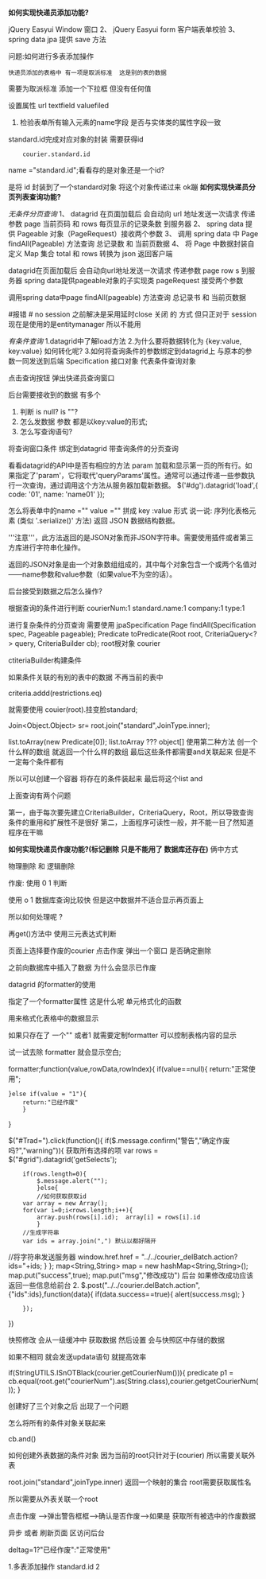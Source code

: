 **如何实现快递员添加功能?**

 jQuery Easyui Window 窗口
2、 jQuery Easyui form 客户端表单校验
3、 spring data jpa 提供 save 方法

问题:如何进行多表添加操作

	快递员添加的表格中 有一项是取派标准  这是别的表的数据

需要为取派标准 添加一个下拉框
但没有任何值

设置属性  url  textfield  valuefiled

1. 检验表单所有输入元素的name字段  是否与实体类的属性字段一致

standard.id完成对应对象的封装 需要获得id

		courier.standard.id
name ="standard.id";看看存的是对象还是一个id?

是将 id 封装到了一个standard对象 将这个对象传递过来  ok蹦
**如何实现快递员分页列表查询功能?**

*无条件分页查询*
1、 datagrid 在页面加载后 会自动向 url 地址发送一次请求
传递参数 page 当前页码 和 rows 每页显示的记录条数 到服务器
2、 spring data 提供 Pageable 对象（PageRequest）接收两个参数
3、 调用 spring data 中 Page findAll(Pageable) 方法查询 总记录数 和 当前页数据
4、 将 Page 中数据封装自定义 Map 集合 total 和 rows 转换为 json 返回客户端

datagrid在页面加载后 会自动向url地址发送一次请求
传递参数 page row s  到服务器
spring data提供pageable对象的子实现类  pageRequest 接受两个参数

调用spring data中page findAll(pageable) 方法查询 总记录书 和 当前页数据

#报错 # no session
之前解决是采用延时close 关闭 的 方式 但只正对于 session  现在是使用的是entitymanager 所以不能用

*有条件查询*
1.datagrid中了解load方法
2.为什么要将数据转化为  {key:value, key:value} 如何转化呢?
3.如何将查询条件的参数绑定到datagrid上 与原本的参数一同发送到后端
Specification 接口对象 代表条件查询对象



点击查询按钮 弹出快递员查询窗口

后台需要接收到的数据 有多个
 
1. 判断  is null?  is ""?
2. 怎么发数据 参数   都是以key:value的形式;
3. 怎么写查询语句?

将查询窗口条件  绑定到datagrid 带查询条件的分页查询

看看datagrid的API中是否有相应的方法
param 加载和显示第一页的所有行。如果指定了'param'，它将取代'queryParams'属性。通常可以通过传递一些参数执行一次查询，通过调用这个方法从服务器加载新数据。
$('#dg').datagrid('load',{
	code: '01',
	name: 'name01'
});

怎么将表单中的name =""  value ="" 拼成 key :value 形式
说一说:
序列化表格元素 (类似 '.serialize()' 方法) 返回 JSON 数据结构数据。

'''注意'''，此方法返回的是JSON对象而非JSON字符串。需要使用插件或者第三方库进行字符串化操作。 


返回的JSON对象是由一个对象数组组成的，其中每个对象包含一个或两个名值对——name参数和value参数（如果value不为空的话）。

后台接受到数据之后怎么操作?

根据查询的条件进行判断
courierNum:1
standard.name:1
company:1
type:1

进行复杂条件的分页查询 需要使用 jpaSpecification<T>
Page<T> findAll(Specification<T> spec, Pageable pageable);
Predicate toPredicate(Root<T> root, CriteriaQuery<?> query, CriteriaBuilder cb);
root根对象 courier

ctiteriaBuilder构建条件

如果条件关联的有别的表中的数据  不再当前的表中

criteria.addd(restrictions.eq)

就需要使用 couier(root).挂变脸standard;

Join<Object.Object> sr= root.join("standard",JoinType.inner);

list.toArray(new Predicate[0]);
list.toArray ??? object[]
使用第二种方法  创一个什么样的数组 就返回一个什么样的数组
最后这些条件都需要and关联起来 
但是不一定每个条件都有

所以可以创建一个容器 将存在的条件装起来  最后将这个list and

上面查询有两个问题

第一，由于每次要先建立CriteriaBuilder，CriteriaQuery，Root，所以导致查询条件的重用和扩展性不是很好
第二，上面程序可读性一般，并不能一目了然知道程序在干嘛
 


**如何实现快递员作废功能?(标记删除 只是不能用了 数据库还存在)** 俩中方式

物理删除 和 逻辑删除

作废:  使用 0  1  判断

使用 o 1 数据库查询比较快 但是这中数据并不适合显示再页面上 

所以如何处理呢 ?

再get()方法中 使用三元表达式判断


页面上选择要作废的courier   点击作废  弹出一个窗口 是否确定删除

之前向数据库中插入了数据 为什么会显示已作废

datagrid 的formatter的使用

指定了一个formatter属性  这是什么呢  单元格式化的函数

用来格式化表格中的数据显示

如果只存在了 一个""  或者1 
就需要定制formatter  可以控制表格内容的显示

试一试去除 formatter 就会显示空白;

formatter;function(value,rowData,rowIndex){
	if(value==null){
		return:"正常使用";
		
	}else if(value = "1"){
		return:"已经作废"
		}
}

$("#Trad=").click(function(){
	if($.message.confirm("警告","确定作废吗?","warning")){
		获取所有选择的项
	var rows = 	$("#grid").datagrid('getSelects');
		
		if(rows.length=0){
			$.message.alert("");
			}else{
			//如何获取获取id
		var array = new Array();
		for(var i=0;i<rows.length;i++){
			array.push(rows[i].id);  array[i] = rows[i].id
			}
		//生成字符串
		var ids = array.join(",") 默认以都好隔开
//将字符串发送服务器
	window.href.href = "../../courier_delBatch.action?ids="+ids;
		}
		};
map<String,String> map = new hashMap<String,String>();
map.put("success",true);
map.put("msg","修改成功")
后台  如果修改成功应该返回一些信息给前台
2.  $.post("../../courier.delBatch.action",{"ids":ids},function(data){
  			if(data.success==true){
			alert(success.msg);
		}

		});
	
})





快照修改 会从一级缓冲中  获取数据 然后设置  会与快照区中存储的数据 


如果不相同 就会发送updata语句 就提高效率

if(StringUTILS.ISnOTBlack(courier.getCourierNum())){
	predicate p1 = cb.equal(root.get("courierNum").as(String.class),courier.getgetCourierNum());
}

创建好了三个对象之后 出现了一个问题


怎么将所有的条件对象关联起来

cb.and()

如何创建外表数据的条件对象 因为当前的root只针对于(courier) 所以需要关联外表

root.join("standard",joinType.inner)  返回一个映射的集合 root需要获取属性名

所以需要从外表关联一个root  

点击作废 -->弹出警告框框-->确认是否作废-->如果是 获取所有被选中的作废数据 

异步  或者  刷新页面 区访问后台  

deltag=1?"已经作废":"正常使用"


1.多表添加操作 standard.id
2